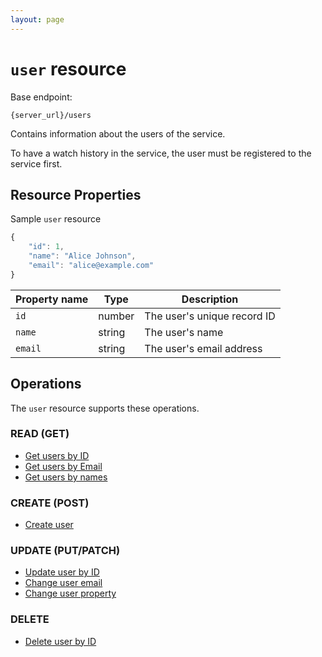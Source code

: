 ```yaml
---
layout: page
---
```

# `user` resource

Base endpoint:

```shell
{server_url}/users
```

Contains information about the users of the service.

To have a watch history in the service, the user must be registered to the service first.

## Resource Properties

Sample `user` resource

```js
{
    "id": 1,
    "name": "Alice Johnson",
    "email": "alice@example.com"
}
```

| Property name | Type | Description |
| ------------- | ----------- | ----------- |
| `id` | number | The user's unique record ID |
| `name` | string | The user's name |
| `email` | string | The user's email address |

## Operations

The `user` resource supports these operations.

### READ (GET)

* [Get users by ID](users-get-user-by-id)
* [Get users by Email](users-get-user-by-email)
* [Get users by names](users-get-users-first-names)

### CREATE (POST)

* [Create user](users-create-user)

### UPDATE (PUT/PATCH)

* [Update user by ID](users-update-by-id)
* [Change user email](users-change-user-email.md)
* [Change user property](users-change-user-property)

### DELETE

* [Delete user by ID](users-delete-user-by-id)